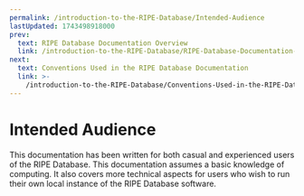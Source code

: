 ```yaml
---
permalink: /introduction-to-the-RIPE-Database/Intended-Audience
lastUpdated: 1743498918000
prev:
  text: RIPE Database Documentation Overview
  link: /introduction-to-the-RIPE-Database/RIPE-Database-Documentation-Overview/
next:
  text: Conventions Used in the RIPE Database Documentation
  link: >-
    /introduction-to-the-RIPE-Database/Conventions-Used-in-the-RIPE-Database-Documentation/
---
```


# Intended Audience

This documentation has been written for both casual and experienced users of the RIPE Database. This documentation assumes a basic knowledge of computing. It also covers more technical aspects for users who wish to run their own local instance of the RIPE Database software.
